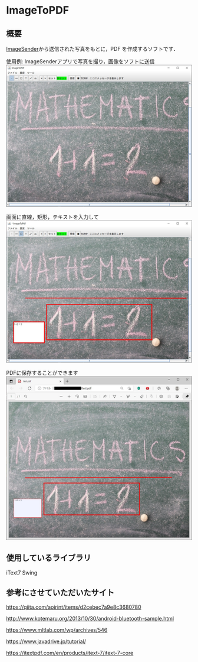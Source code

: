 # ImageToPDF
## 概要
[ImageSender](https://github.com/HN410/ImageSender)から送信された写真をもとに，PDF
を作成するソフトです．

使用例:
ImageSenderアプリで写真を撮り，画像をソフトに送信
![example_1](example/exmple_1.jpg)

画面に直線，矩形，テキストを入力して
![example_2](example/exmple_2.jpg)

PDFに保存することができます
![example_3](example/exmple_3.jpg)


## 使用しているライブラリ
iText7
Swing


## 参考にさせていただいたサイト

https://qiita.com/aoirint/items/d2cebec7a9e8c3680780

http://www.kotemaru.org/2013/10/30/android-bluetooth-sample.html

https://www.mltlab.com/wp/archives/546

https://www.javadrive.jp/tutorial/

https://itextpdf.com/en/products/itext-7/itext-7-core

